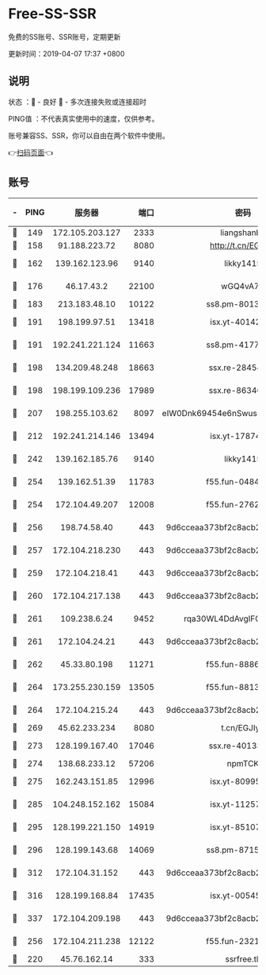 # Free-SS-SSR

免费的SS账号、SSR账号，定期更新

更新时间：2019-04-07 17:37 +0800

## 说明

状态     ：🙂 - 良好 🙁 - 多次连接失败或连接超时

PING值   ：不代表真实使用中的速度，仅供参考。

账号兼容SS、SSR，你可以自由在两个软件中使用。

👉[扫码页面](https://liesauer.github.io/Free-SS-SSR/)👈

## 账号

|-|PING|服务器|端口|密码|加密方式|区域|
|:----:|:----:|:-----:|-----:|:----:|:----:|:----:|
|🙂|149|172.105.203.127|2333|liangshanbo|chacha20|JP|
|🙂|158|91.188.223.72|8080|http://t.cn/EGJIyrl|rc4-md5|RU|
|🙂|162|139.162.123.96|9140|likky1415|aes-256-cfb|JP|
|🙂|176|46.17.43.2|22100|wGQ4vA7D|aes-256-gcm|RU|
|🙂|183|213.183.48.10|10122|ss8.pm-80138879|rc4-md5|RU|
|🙂|191|198.199.97.51|13418|isx.yt-40142272|aes-256-cfb|US|
|🙂|191|192.241.221.124|11663|ss8.pm-41772299|aes-256-cfb|US|
|🙂|198|134.209.48.248|18663|ssx.re-28454131|aes-256-cfb|US|
|🙂|198|198.199.109.236|17989|ssx.re-86346346|aes-256-cfb|US|
|🙂|207|198.255.103.62|8097|eIW0Dnk69454e6nSwuspv9DmS201tQ0D|aes-256-cfb|US|
|🙂|212|192.241.214.146|13494|isx.yt-17874005|aes-256-cfb|US|
|🙂|242|139.162.185.76|9140|likky1415|aes-256-cfb|DE|
|🙂|254|139.162.51.39|11783|f55.fun-04843983|aes-256-cfb|SG|
|🙂|254|172.104.49.207|12008|f55.fun-27622022|aes-256-cfb|SG|
|🙂|256|198.74.58.40|443|9d6cceaa373bf2c8acb22e60b6a58be6|aes-256-cfb|US|
|🙂|257|172.104.218.230|443|9d6cceaa373bf2c8acb22e60b6a58be6|aes-256-cfb|US|
|🙂|259|172.104.218.41|443|9d6cceaa373bf2c8acb22e60b6a58be6|aes-256-cfb|US|
|🙂|260|172.104.217.138|443|9d6cceaa373bf2c8acb22e60b6a58be6|aes-256-cfb|US|
|🙂|261|109.238.6.24|9452|rqa30WL4DdAvgIFG6Fs3znzTa|aes-256-cfb|FR|
|🙂|261|172.104.24.21|443|9d6cceaa373bf2c8acb22e60b6a58be6|aes-256-cfb|US|
|🙂|262|45.33.80.198|11271|f55.fun-88868016|aes-256-cfb|US|
|🙂|264|173.255.230.159|13505|f55.fun-88132244|aes-256-cfb|US|
|🙂|264|172.104.215.24|443|9d6cceaa373bf2c8acb22e60b6a58be6|aes-256-cfb|US|
|🙂|269|45.62.233.234|8080|t.cn/EGJIyrl|rc4-md5|CA|
|🙂|273|128.199.167.40|17046|ssx.re-40133185|aes-256-cfb|SG|
|🙂|274|138.68.233.12|57206|npmTCK|rc4-md5|US|
|🙂|275|162.243.151.85|12996|isx.yt-80995578|aes-256-cfb|US|
|🙂|285|104.248.152.162|15084|isx.yt-11257150|aes-256-cfb|SG|
|🙂|295|128.199.221.150|14919|isx.yt-85107538|aes-256-cfb|SG|
|🙂|296|128.199.143.68|14069|ss8.pm-87154822|aes-256-cfb|SG|
|🙂|312|172.104.31.152|443|9d6cceaa373bf2c8acb22e60b6a58be6|aes-256-cfb|US|
|🙂|316|128.199.168.84|17435|isx.yt-00545215|aes-256-cfb|SG|
|🙂|337|172.104.209.198|443|9d6cceaa373bf2c8acb22e60b6a58be6|aes-256-cfb|US|
|🙂|256|172.104.211.238|12122|f55.fun-23214357|aes-256-cfb|US|
|🙁|220|45.76.162.14|333|ssrfree.tk|rc4|SG|
